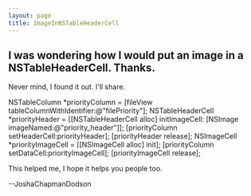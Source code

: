 ```yaml
---
layout: page
title: ImageInNSTableHeaderCell
---
```


I was wondering how I would put an image in a NSTableHeaderCell. Thanks.
----
Never mind, I found it out. I'll share.
    
NSTableColumn *priorityColumn = [fileView tableColumnWithIdentifier:@"filePriority"];
NSTableHeaderCell *priorityHeader = [[NSTableHeaderCell alloc] initImageCell: [NSImage imageNamed:@"priority_header"]];
[priorityColumn setHeaderCell:priorityHeader];
[priorityHeader release];
NSImageCell *priorityImageCell = [[NSImageCell alloc] init];
[priorityColumn setDataCell:priorityImageCell];
[priorityImageCell release];

This helped me, I hope it helps you people too.

--JoshaChapmanDodson

